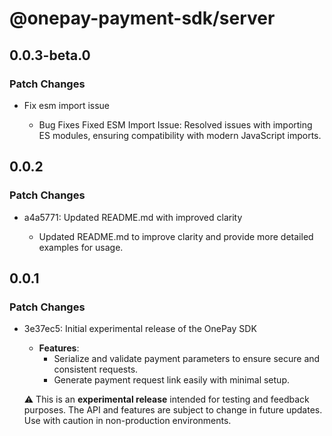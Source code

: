 # @onepay-payment-sdk/server

## 0.0.3-beta.0

### Patch Changes

- Fix esm import issue

  - Bug Fixes
    Fixed ESM Import Issue: Resolved issues with importing ES modules, ensuring compatibility with modern JavaScript imports.

## 0.0.2

### Patch Changes

- a4a5771: Updated README.md with improved clarity

  - Updated README.md to improve clarity and provide more detailed examples for usage.

## 0.0.1

### Patch Changes

- 3e37ec5: Initial experimental release of the OnePay SDK

  - **Features**:
    - Serialize and validate payment parameters to ensure secure and consistent requests.
    - Generate payment request link easily with minimal setup.

  ⚠️ This is an **experimental release** intended for testing and feedback purposes. The API and features are subject to change in future updates. Use with caution in non-production environments.
